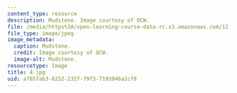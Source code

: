 ```yaml
---
content_type: resource
description: Mudstone. Image courtesy of OCW.
file: /media/https%3A/open-learning-course-data-rc.s3.amazonaws.com/12-110-sedimentary-geology-fall-2004/a7857ab38252232f79f37193946a2cf8_4.jpg
file_type: image/jpeg
image_metadata:
  caption: Mudstone.
  credit: Image courtesy of OCW.
  image-alt: Mudstone.
resourcetype: Image
title: 4.jpg
uid: a7857ab3-8252-232f-79f3-7193946a2cf8
---
```


